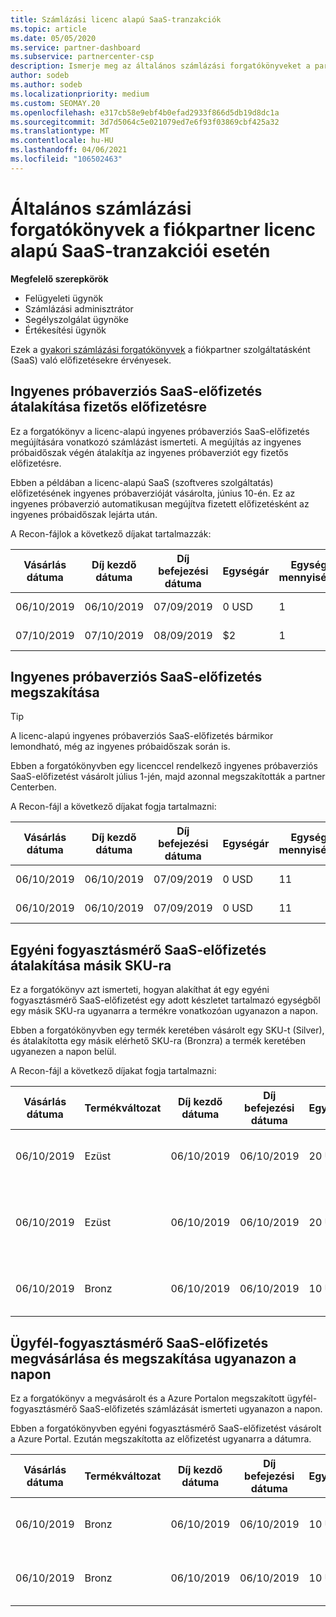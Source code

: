 ```yaml
---
title: Számlázási licenc alapú SaaS-tranzakciók
ms.topic: article
ms.date: 05/05/2020
ms.service: partner-dashboard
ms.subservice: partnercenter-csp
description: Ismerje meg az általános számlázási forgatókönyveket a partnervállalat licencelési, szoftveres (SaaS) tranzakciói esetében.
author: sodeb
ms.author: sodeb
ms.localizationpriority: medium
ms.custom: SEOMAY.20
ms.openlocfilehash: e317cb58e9ebf4b0efad2933f866d5db19d8dc1a
ms.sourcegitcommit: 3d7d5064c5e021079ed7e6f93f03869cbf425a32
ms.translationtype: MT
ms.contentlocale: hu-HU
ms.lasthandoff: 04/06/2021
ms.locfileid: "106502463"
---
```

# <a name="common-billing-scenarios-for-license-based-saas-transactions-in-partner-center"></a>Általános számlázási forgatókönyvek a fiókpartner licenc alapú SaaS-tranzakciói esetén

**Megfelelő szerepkörök**

- Felügyeleti ügynök
- Számlázási adminisztrátor
- Segélyszolgálat ügynöke
- Értékesítési ügynök


Ezek a [gyakori számlázási forgatókönyvek](common-billing-scenarios.md) a fiókpartner szolgáltatásként (SaaS) való előfizetésekre érvényesek.

## <a name="convert-a-free-trial-saas-subscription-to-a-paid-subscription"></a>Ingyenes próbaverziós SaaS-előfizetés átalakítása fizetős előfizetésre

Ez a forgatókönyv a licenc-alapú ingyenes próbaverziós SaaS-előfizetés megújítására vonatkozó számlázást ismerteti. A megújítás az ingyenes próbaidőszak végén átalakítja az ingyenes próbaverziót egy fizetős előfizetésre.

Ebben a példában a licenc-alapú SaaS (szoftveres szolgáltatás) előfizetésének ingyenes próbaverzióját vásárolta, június 10-én. Ez az ingyenes próbaverzió automatikusan megújítva fizetett előfizetésként az ingyenes próbaidőszak lejárta után.

A Recon-fájlok a következő díjakat tartalmazzák:

| Vásárlás dátuma | Díj kezdő dátuma | Díj befejezési dátuma | Egységár | Egység mennyisége | Teljes összeg | Díj típusa | Előfizetés leírása |
| ------------- | ----------------- | --------------- | ---------- | ------------- | ------------ | ----------- | ----------------- |
| 06/10/2019 | 06/10/2019 | 07/09/2019 | 0 USD | 1 | 0 USD | Új | Ingyenes próbaidőszak |
| 07/10/2019 | 07/10/2019 | 08/09/2019 | $2 | 1 | $2 | Frissítés | Fizetős előfizetés |

## <a name="cancel-a-free-trial-saas-subscription"></a>Ingyenes próbaverziós SaaS-előfizetés megszakítása

> [!TIP]
> A licenc-alapú ingyenes próbaverziós SaaS-előfizetés bármikor lemondható, még az ingyenes próbaidőszak során is.

Ebben a forgatókönyvben egy licenccel rendelkező ingyenes próbaverziós SaaS-előfizetést vásárolt július 1-jén, majd azonnal megszakították a partner Centerben.

A Recon-fájl a következő díjakat fogja tartalmazni:

| Vásárlás dátuma | Díj kezdő dátuma | Díj befejezési dátuma | Egységár | Egység mennyisége | Teljes összeg | Díj típusa | Előfizetés leírása |
| ------------- | ----------------- | --------------- | ---------- | ------------- | ------------ | ----------- | ----------------- |
| 06/10/2019 | 06/10/2019 | 07/09/2019 | 0 USD | 11 | 0 USD | Új | Ingyenes próbaidőszak |
| 06/10/2019 | 06/10/2019 | 07/09/2019 | 0 USD | 11 | 0 USD | Mégse | Ingyenes próbaidőszak |

## <a name="convert-custom-meter-saas-subscription-to-another-sku"></a>Egyéni fogyasztásmérő SaaS-előfizetés átalakítása másik SKU-ra

Ez a forgatókönyv azt ismerteti, hogyan alakíthat át egy egyéni fogyasztásmérő SaaS-előfizetést egy adott készletet tartalmazó egységből egy másik SKU-ra ugyanarra a termékre vonatkozóan ugyanazon a napon.

Ebben a forgatókönyvben egy termék keretében vásárolt egy SKU-t (Silver), és átalakította egy másik elérhető SKU-ra (Bronzra) a termék keretében ugyanezen a napon belül.

A Recon-fájl a következő díjakat fogja tartalmazni:

| Vásárlás dátuma | Termékváltozat | Díj kezdő dátuma | Díj befejezési dátuma | Egységár | Egység mennyisége | Teljes összeg | Díj típusa | Előfizetés leírása |
| ------------- | ----------------- | ----------------- | --------------- | ---------- | ------------- | ------------ | ----------- | ----------------- |
| 06/10/2019 | Ezüst | 06/10/2019 | 06/10/2019 | 20 USD | 1 | 20 USD | Új | Egyéni fogyasztásmérő SaaS-előfizetés |
| 06/10/2019 | Ezüst | 06/10/2019 | 06/10/2019 | 20 USD | 1 | – $20 | Konvertálás | Arányos számlázás az egyéni fogyasztásmérő SaaS-előfizetéséhez |
| 06/10/2019 | Bronz | 06/10/2019 | 06/10/2019 | 10 USD | 1 | 10 USD | Konvertálás | Egyéni fogyasztásmérő SaaS-előfizetés |

## <a name="purchase-and-cancel-a-customer-meter-saas-subscription-on-same-date"></a>Ügyfél-fogyasztásmérő SaaS-előfizetés megvásárlása és megszakítása ugyanazon a napon

Ez a forgatókönyv a megvásárolt és a Azure Portalon megszakított ügyfél-fogyasztásmérő SaaS-előfizetés számlázását ismerteti ugyanazon a napon.

Ebben a forgatókönyvben egyéni fogyasztásmérő SaaS-előfizetést vásárolt a Azure Portal. Ezután megszakította az előfizetést ugyanarra a dátumra.

| Vásárlás dátuma | Termékváltozat | Díj kezdő dátuma | Díj befejezési dátuma | Egységár | Egység mennyisége | Teljes összeg | Díj típusa | Előfizetés leírása |
| ------------- | ------------- |----------------- | --------------- | ---------- | ------------- | ------------ | ----------- | ----------------- |
| 06/10/2019 | Bronz | 06/10/2019 | 06/10/2019 | 10 USD | 1 | 10 USD | Új | Egyéni fogyasztásmérő SaaS-előfizetés |
| 06/10/2019 | Bronz | 06/10/2019 | 06/10/2019 | 10 USD | 1 | – $10 | CancelImmediate | Egyéni fogyasztásmérő SaaS-előfizetés |
